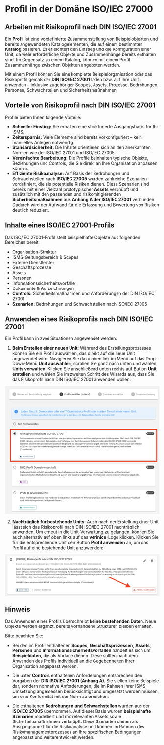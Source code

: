 <!-- © 2025 The Project Contributors - see AUTHORS.txt -->
# Profil in der Domäne ISO/IEC 27000

## Arbeiten mit Risikoprofil nach DIN ISO/IEC 27001

Ein **Profil** ist eine vordefinierte Zusammenstellung von Beispielobjekten und bereits angewendeten Katalogelementen, die auf einem bestimmten **Katalog** basieren. Es erleichtert den Einstieg und die Konfiguration einer Unit, da viele erforderliche Objekte und Zusammenhänge bereits enthalten sind. Im Gegensatz zu einem Katalog, können mit einem Profil Zusammenhänge zwischen Objekten angeboten werden.

Mit einem Profil können Sie eine komplette Beispielorganisation oder das Risikoprofil gemäß der **DIN ISO/IEC 27001** laden bzw. auf Ihre Unit anwenden – inklusive zugehöriger Scopes, Assets, Prozesse, Bedrohungen, Personen, Schwachstellen und Sicherheitsmaßnahmen.

## Vorteile von Risikoprofil nach DIN ISO/IEC 27001

Profile bieten Ihnen folgende Vorteile:

- **Schneller Einstieg:** Sie erhalten eine strukturierte Ausgangsbasis für Ihr ISMS.
- **Zeitersparnis:** Viele Elemente sind bereits vorkonfiguriert – kein manuelles Anlegen notwendig.
- **Standardsicherheit:** Die Inhalte orientieren sich an den anerkannten Normen wie der ISO/IEC 27001 und ISO/IEC 27005.
- **Vereinfachte Bearbeitung:** Die Profile beinhalten typische Objekte, Beziehungen und Controls, die Sie direkt an Ihre Organisation anpassen können.
- **Effiziente Risikoanalyse:** Auf Basis der Bedrohungen und Schwachstellen nach **ISO/IEC 27005** wurden zahlreiche Szenarien vordefiniert, die als potentielle Risiken dienen. Diese Szenarien sind bereits mit einer Vielzahl prototypischer **Assets** verknüpft und zusätzlich mit den passenden und risikomitigierenden **Sicherheitsmaßnahmen** aus **Anhang A der ISO/IEC 27001** verbunden. Dadurch wird der Aufwand für die Erfassung und Bewertung von Risiken deutlich reduziert.

## Inhalte eines ISO/IEC 27001-Profils

Das ISO/IEC 27001-Profil stellt beispielhafte Objekte aus folgenden Bereichen bereit:

- Organisation-Struktur
- ISMS-Geltungsbereich & Scopes
- Externe Dienstleister
- Geschäftsprozesse
- Assets
- Personen
- Informationssicherheitsvorfälle
- Dokumente & Aufzeichnungen
- **Controls:** Sicherheitsmaßnahmen und Anforderungen der DIN ISO/IEC 27001
- **Szenarien:** Bedrohungen und Schwachstellen nach ISO/IEC 27005

## Anwenden eines Risikoprofils nach DIN ISO/IEC 27001

Ein Profil kann in zwei Situationen angewendet werden:

1. **Beim Erstellen einer neuen Unit**: Während des Erstellungsprozesses können Sie ein Profil auswählen, das direkt auf die neue Unit angewendet wird. Navigieren Sie dazu oben link im Menü auf das Drop-Down-Menü **Unit auswählen**, scrollen Sie ganz nach unten und wählen **Units verwalten**. Klicken Sie anschließend unten rechts auf Button **Unit erstellen** und wählen Sie im zweiten Schritt des Wizards aus, dass Sie das Risikoprofil nach DIN ISO/IEC 27001 anwenden wollen:

![Profil anwenden beim Erstellen einer Unit](/assets/domain-iso/verinice-39-profile-selection-when-creating.de.png)

2. **Nachträglich für bestehende Units:** Auch nach der Erstellung einer Unit lässt sich das Risikoprofil nach DIN ISO/IEC 27001 nachträglich anwenden. Um erneut in die Unit-Verwaltung zu gelangen, können Sie auch alternativ auf oben links auf das **verinice**-Logo klicken. Klicken Sie für die entsprechende Unit den Button **Profil anwenden** an, um das Profil auf eine bestehende Unit anzuwenden:

![Profil anwenden auf eine bereits erstelle Unit](/assets/domain-iso/verinice-39-apply-profile-retrospectively.de.png)

## Hinweis

Das Anwenden eines Profils überschreibt **keine bestehenden Daten**. Neue Objekte werden ergänzt, bereits vorhandene Strukturen bleiben erhalten.

Bitte beachten Sie:

- Bei den im Profil enthaltenen **Scopes**, **Geschäftsprozessen**, **Assets**, **Personen** und **Informationssicherheitsvorfällen** handelt es sich um **Beispieldaten**, die als Vorlage dienen. Diese sollten nach dem Anwenden des Profils individuell an die Gegebenheiten Ihrer Organisation angepasst werden.

- Die unter **Controls** enthaltenen Anforderungen entsprechen den Vorgaben der **DIN ISO/IEC 27001 (Anhang A)**. Sie stellen keine Beispiele dar, sondern normative Anforderungen, die im Rahmen Ihrer ISMS-Umsetzung angemessen berücksichtigt und umgesetzt werden müssen, um eine Konformität mit der Norm zu erreichen.

- Die enthaltenen **Bedrohungen und Schwachstellen** wurden aus der **ISO/IEC 27005** übernommen. Auf dieser Basis wurden **beispielhafte Szenarien** modelliert und mit relevanten Assets sowie Sicherheitsmaßnahmen verknüpft. Diese Szenarien dienen als Ausgangspunkt für die Risikoanalyse und können im Rahmen des Risikomanagementprozesses an Ihre spezifischen Bedingungen angepasst und weiterentwickelt werden.
